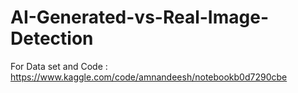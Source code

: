 # AI-Generated-vs-Real-Image-Detection

For Data set and Code : https://www.kaggle.com/code/amnandeesh/notebookb0d7290cbe
